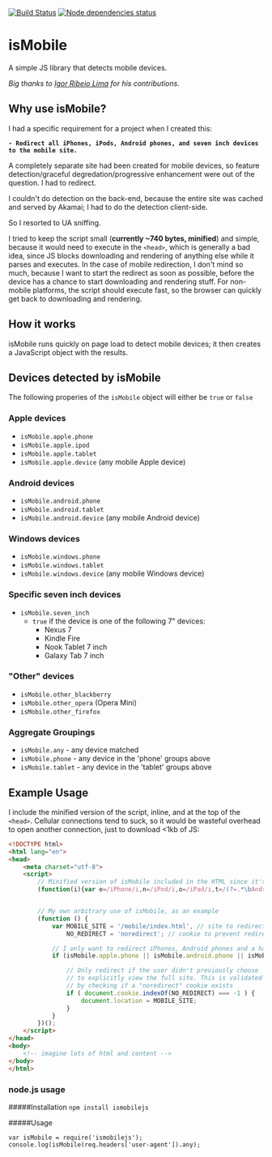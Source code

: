 [![Build Status](https://travis-ci.org/kaimallea/isMobile.png)](https://travis-ci.org/kaimallea/isMobile)
[![Node dependencies status](https://david-dm.org/kaimallea/isMobile.png)](https://david-dm.org/kaimallea/isMobile)

# isMobile

A simple JS library that detects mobile devices.



_Big thanks to [Igor Ribeio Lima](https://github.com/igorlima) for his contributions._

## Why use isMobile?

I had a specific requirement for a project when I created this:

**`- Redirect all iPhones, iPods, Android phones, and seven inch devices to the mobile site.`**

A completely separate site had been created for mobile devices, so feature detection/graceful degredation/progressive enhancement were out of the question. I had to redirect.

I couldn't do detection on the back-end, because the entire site was cached and served by Akamai; I had to do the detection client-side.

So I resorted to UA sniffing.

I tried to keep the script small (**currently ~740 bytes, minified**) and simple, because it would need to execute in the `<head>`, which is generally a bad idea, since JS blocks downloading and rendering of anything else while it parses and executes. In the case of mobile redirection, I don't mind so much, because I want to start the redirect as soon as possible, before the device has a chance to start downloading and rendering stuff. For non-mobile platforms, the script should execute fast, so the browser can quickly get back to downloading and rendering.

## How it works

isMobile runs quickly on page load to detect mobile devices; it then creates a JavaScript object with the results.

## Devices detected by isMobile

The following properies of the `isMobile` object will either be `true` or `false`

### Apple devices

* `isMobile.apple.phone`
* `isMobile.apple.ipod`
* `isMobile.apple.tablet`
* `isMobile.apple.device` (any mobile Apple device)

### Android devices

* `isMobile.android.phone`
* `isMobile.android.tablet`
* `isMobile.android.device` (any mobile Android device)

### Windows devices

* `isMobile.windows.phone`
* `isMobile.windows.tablet`
* `isMobile.windows.device` (any mobile Windows device)

### Specific seven inch devices

* `isMobile.seven_inch`
	* `true` if the device is one of the following 7" devices:
		- Nexus 7
		- Kindle Fire
		- Nook Tablet 7 inch
		- Galaxy Tab 7 inch

### "Other" devices

* `isMobile.other_blackberry`
* `isMobile.other_opera` (Opera Mini)
* `isMobile.other_firefox`

### Aggregate Groupings

* `isMobile.any` - any device matched
* `isMobile.phone` - any device in the 'phone' groups above
* `isMobile.tablet` - any device in the 'tablet' groups above


## Example Usage

I include the minified version of the script, inline, and at the top of the `<head>`. Cellular connections tend to suck, so it would be wasteful overhead to open another connection, just to download <1kb of JS:


```html
<!DOCTYPE html>
<html lang="en">
<head>
    <meta charset="utf-8">
    <script>
        // Minified version of isMobile included in the HTML since it's <1kb
        (function(i){var e=/iPhone/i,n=/iPod/i,o=/iPad/i,t=/(?=.*\bAndroid\b)(?=.*\bMobile\b)/i,r=/Android/i,d=/BlackBerry/i,s=/Opera Mini/i,a=/IEMobile/i,b=/(?=.*\bFirefox\b)(?=.*\bMobile\b)/i,h=RegExp("(?:Nexus 7|BNTV250|Kindle Fire|Silk|GT-P1000)","i"),c=function(i,e){return i.test(e)},l=function(i){var l=i||navigator.userAgent;this.apple={phone:c(e,l),ipod:c(n,l),tablet:c(o,l),device:c(e,l)||c(n,l)||c(o,l)},this.android={phone:c(t,l),tablet:!c(t,l)&&c(r,l),device:c(t,l)||c(r,l)},this.other={blackberry:c(d,l),opera:c(s,l),windows:c(a,l),firefox:c(b,l),device:c(d,l)||c(s,l)||c(a,l)||c(b,l)},this.seven_inch=c(h,l),this.any=this.apple.device||this.android.device||this.other.device||this.seven_inch},v=i.isMobile=new l;v.Class=l})(window);


        // My own arbitrary use of isMobile, as an example
        (function () {
            var MOBILE_SITE = '/mobile/index.html', // site to redirect to
                NO_REDIRECT = 'noredirect'; // cookie to prevent redirect

            // I only want to redirect iPhones, Android phones and a handful of 7" devices
            if (isMobile.apple.phone || isMobile.android.phone || isMobile.seven_inch) {

                // Only redirect if the user didn't previously choose
                // to explicitly view the full site. This is validated
                // by checking if a "noredirect" cookie exists
                if ( document.cookie.indexOf(NO_REDIRECT) === -1 ) {
                    document.location = MOBILE_SITE;
                }
            }
        })();
    </script>
</head>
<body>
    <!-- imagine lots of html and content -->
</body>
</html>
```

### node.js usage

#####Installation 
`npm install ismobilejs`

#####Usage
```
var isMobile = require('ismobilejs');
console.log(isMobile(req.headers['user-agent']).any);
```